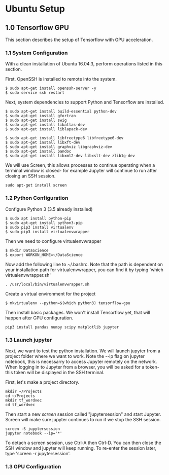 # Ubuntu Setup

## 1.0 Tensorflow GPU
This section describes the setup of Tensorflow with GPU acceleration.

### 1.1 System Configuration
With a clean installation of Ubuntu 16.04.3, perform operations listed in this section.

First, OpenSSH is installed to remote into the system.
```
$ sudo apt-get install openssh-server -y
$ sudo service ssh restart
```
Next, system dependencies to support Python and Tensorflow are installed.
```
$ sudo apt-get install build-essential python-dev
$ sudo apt-get install gfortran
$ sudo apt-get install swig
$ sudo apt-get install libatlas-dev
$ sudo apt-get install liblapack-dev

$ sudo apt-get install libfreetype6 libfreetype6-dev
$ sudo apt-get install libxft-dev
$ sudo apt-get install graphviz libgraphviz-dev
$ sudo apt-get install pandoc
$ sudo apt-get install libxml2-dev libxslt-dev zlib1g-dev
```
We will use Screen, this allows processes to continue operating when a terminal window is closed- for example Jupyter will continue to run after closing an SSH session.
```
sudo apt-get install screen
```

### 1.2 Python Configuration
Configure Python 3 (3.5 already installed)
```
$ sudo apt install python-pip
$ sudo apt-get install python3-pip
$ sudo pip3 install virtualenv
$ sudo pip3 install virtualenvwrapper
```
Then we need to configure virtualenvwrapper
```
$ mkdir DataScience
$ export WORKON_HOME=~/DataScience
```
Now add the following line to ~/.bashrc. Note that the path is dependent on your installation path for virtualenvwrapper, you can find it by typing 'which virtualenvwrapper.sh'
```
. /usr/local/bin/virtualenvwrapper.sh
```
Create a virtual environment for the project
```
$ mkvirtualenv --python=$(which python3) tensorflow-gpu
```
Then install basic packages. We won't install Tensorflow yet, that will happen after GPU configuration.
```
pip3 install pandas numpy scipy matplotlib jupyter
```
### 1.3 Launch jupyter
Next, we want to test the python installation. We will launch jupyter from a project folder where we want to work. Note the --ip flag on jupyter notebook, this is necessarry to access Jupyter remotely on the network. When logging in to Jupyter from a browser, you will be asked for a token- this token will be displayed in the SSH terminal.

First, let's make a project directory.
```
mkdir ~/Projects
cd ~/Projects
mkdir tf_wordvec
cd tf_wordvec
```

Then start a new *screen* session  called "jupytersession" and start Jupyter. Screen will make sure jupyter continues to run if we stop the SSH session.
```
screen -S jupytersession
jupyter notebook --ip='*'
```
To detach a screen session, use Ctrl-A then Ctrl-D. You can then close the SSH window and jupyter will keep running. To re-enter the session later, type 'screen -r jupytersession'.

### 1.3 GPU Configuration
